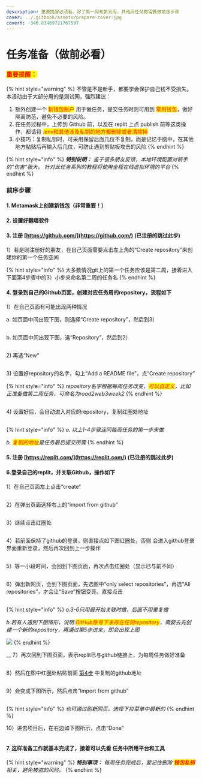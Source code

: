 ```yaml
---
description: 重要提醒必须看。除了第一周和第五周，其他周任务都需要做前序步骤
cover: ../.gitbook/assets/prepare-cover.jpg
coverY: -346.83469721767597
---
```


# 任务准备（做前必看）

### <mark style="color:red;">**重要提醒：**</mark>

{% hint style="warning" %}
不管是不是新手，都要学会保护自己钱不受损失。本活动由于大部分用的是测试网，强烈建议：

1. 额外创建一个 <mark style="color:red;">新钱包账户</mark> 用于做任务，提交任务时则可用到 <mark style="color:red;">常用钱包</mark>，做好隔离防范，避免不必要的风险。
2. 在任务过程中，上传到 Github 前，以及在 replit 上点 publish 前等这类操作，都请将 <mark style="color:red;">.env和其他涉及私钥的地方都删除或者清除掉</mark>
3. 小技巧：复制私钥时，可采用保留后面几位不复制，而是记忆于脑中，在其他地方粘贴后再输入后几位，可防止遇到剪贴板攻击的风险
{% endhint %}



{% hint style="info" %}
_**特别说明：** 鉴于很多朋友反馈，本地环境配置对新手的”伤害“极大。 针对此任务系列的教程将使用全程在线虚拟环境的平台_
{% endhint %}



### 前序步骤

#### &#x20;       1. Metamask上创建新钱包（非常重要！）

#### &#x20;       2. 设置好翻墙软件

#### &#x20;       3. 注册 [https://github.com/](https://github.com/)  (已注册的跳过此步)

&#x20;           1）若是刚注册好的朋友，在自己页面需要点击左上角的“Create repository”来创建你的第一个任务空间

{% hint style="info" %}
大多数情况git上的第一个任务应该是第二周，接着进入下面第4步骤中的3）小步来命名第二周的任务名
{% endhint %}

#### &#x20;       4. 登录到自己的Github页面，创建对应任务周的repository，流程如下

&#x20;           1）在自己页面有可能出现两种情况

&#x20;               a. 如页面中间出现下图，则选择“Create repository”，然后到3）

<figure><img src="../.gitbook/assets/image (12) (1) (1) (1).png" alt=""><figcaption></figcaption></figure>

&#x20;               b. 如页面中间出现下图，选“Repository”，然后到2）

<figure><img src="../.gitbook/assets/image (10) (1).png" alt=""><figcaption></figcaption></figure>

&#x20;           2\) 再选“New”

<figure><img src="../.gitbook/assets/image (7) (1) (1).png" alt=""><figcaption></figcaption></figure>

&#x20;           3\) 设置好repository的名字，勾上“Add a README file”，点“Create repository”

{% hint style="info" %}
_repository名字根据每周任务改变，<mark style="color:red;">可以自定义</mark>，比如正准备做第二周任务，可命名为road2web3week2_
{% endhint %}

<figure><img src="../.gitbook/assets/image (15) (1) (1).png" alt=""><figcaption></figcaption></figure>

&#x20;           4\) 设置好后，会自动进入对应的repository，复制红圈处地址

<figure><img src="../.gitbook/assets/image (13) (1) (1) (1).png" alt=""><figcaption></figcaption></figure>

{% hint style="info" %}
_a. 以上1-4步骤连同每周任务的第一步来做_

_b. <mark style="color:red;">复制的地址</mark>是任务最后提交所需_
{% endhint %}

#### &#x20;       5. 注册 [https://replit.com/](https://replit.com/)  (已注册的跳过此步)

#### &#x20;       6.登录自己的replit，并关联Github，操作如下

&#x20;           1）在自己页面左上点击“create“

<figure><img src="../.gitbook/assets/image (14) (1) (1).png" alt=""><figcaption></figcaption></figure>

&#x20;           2）在弹出页面选择右上的“import from github”

<figure><img src="../.gitbook/assets/image (2) (2) (1).png" alt=""><figcaption></figcaption></figure>

&#x20;           3）继续点击红圈处

<figure><img src="../.gitbook/assets/image (4) (1) (1).png" alt=""><figcaption></figcaption></figure>

&#x20;           4）若前面保持了github的登录，则直接点如下图红圈处，否则 会进入github登录界面重新登录，然后再次回到上一步操作

<figure><img src="../.gitbook/assets/image (11) (1) (1).png" alt=""><figcaption></figcaption></figure>

&#x20;           5）等一小段时间，会回到下图页面，再次点击红圈处（显示已与前不同）

<figure><img src="../.gitbook/assets/image (8) (1) (1) (1).png" alt=""><figcaption></figcaption></figure>

&#x20;           6）弹出新网页，会到下图页面，先选图中“only select repositories”，再选“All repositories”，才会让“Save”按钮变亮，直接点击

<figure><img src="../.gitbook/assets/image (9) (1) (1).png" alt=""><figcaption></figcaption></figure>

{% hint style="info" %}
_a.3-6只用最开始关联时做，后面不用重复做_

_b.若有人遇到下图情形，说明 <mark style="color:red;">GitHub账号下未存在任何repository</mark>，需要去先创建一个新的repository，再通过第5步进来，即会出现上图_

__![](<../.gitbook/assets/image (16) (1) (1).png>)__
{% endhint %}

&#x20;           __            7）再次回到下图页面，表示replit已与github链接上，为每周任务做好准备

<figure><img src="../.gitbook/assets/image (2) (3) (1).png" alt=""><figcaption></figcaption></figure>

&#x20;           8）然后在图中红圈处粘贴前面 [第4步](ren-wu-zhun-bei-zuo-qian-bi-kan.md#4.-deng-lu-dao-zi-ji-de-github-ye-mian-chuang-jian-dui-ying-ren-wu-zhou-de-repository-liu-cheng-ru-x) 中复制的github地址

<figure><img src="../.gitbook/assets/image (6) (1) (1) (1).png" alt=""><figcaption></figcaption></figure>

&#x20;           9）会变成下图所示，然后点击“Import from github”

<figure><img src="../.gitbook/assets/image (3) (1).png" alt=""><figcaption></figcaption></figure>

{% hint style="info" %}
_也可通过刷新网页，选择下拉菜单中最新的_
{% endhint %}

&#x20;           10）进去项目后，在右边如下图所示，点击“Done”&#x20;

<figure><img src="../.gitbook/assets/image (5) (1) (1).png" alt=""><figcaption></figcaption></figure>

#### &#x20;       7. 这样准备工作就基本完成了，接着可以先看 任务中所用平台和工具

{% hint style="warning" %}
_**特别事项：** 每周任务完成后，要记住删除 <mark style="color:red;">**钱包私钥**</mark> 相关，避免被盗的风险。_ &#x20;
{% endhint %}


